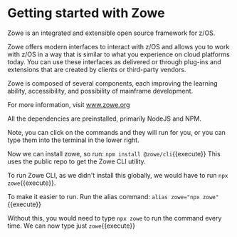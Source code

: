 # Getting started with Zowe

Zowe is an integrated and extensible open source framework for z/OS.

Zowe offers modern interfaces to interact with z/OS and allows you to work with z/OS in a way that is similar to what you experience on cloud platforms today. You can use these interfaces as delivered or through plug-ins and extensions that are created by clients or third-party vendors.

Zowe is composed of several components, each improving the learning ability, accessibility, and possibility of mainframe development.

For more information, visit www.zowe.org

All the dependencies are preinstalled, primarily NodeJS and NPM. 

Note, you can click on the commands and they will run for you, or you can type them into the terminal in the lower right.

Now we can install zowe, so run:
`npm install @zowe/cli`{{execute}}
This uses the public repo to get the Zowe CLI utility.

To run Zowe CLI, as we didn't install this globally, we would have to run `npx zowe`{{execute}}.

To make it easier to run.  Run the alias command:
`alias zowe="npx zowe"`{{execute}}

Without this, you would need to type `npx zowe` to run the command every time. We can now type just `zowe`{{execute}}
